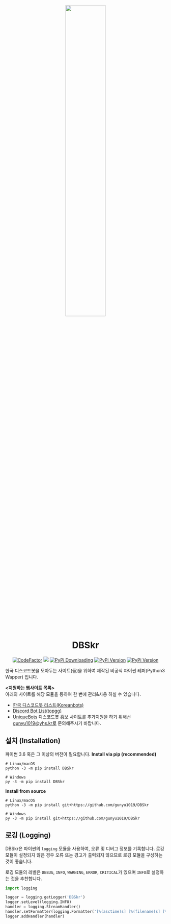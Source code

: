 <p align="center">
    <img src="https://user-images.githubusercontent.com/16767890/122014718-6716d600-cdfa-11eb-8723-a64ca2df7fe0.png" width="50%"/>
</p>
<h1 align="center">DBSkr</h1>
<p align="center">
    <a href="https://www.codefactor.io/repository/github/gunyu1019/dbskr-py"><img src="https://www.codefactor.io/repository/github/gunyu1019/dbskr-py/badge" alt="CodeFactor" /></a>
    <a href="https://www.codacy.com/gh/gunyu1019/DBSkr-py/dashboard?utm_source=github.com&amp;utm_medium=referral&amp;utm_content=gunyu1019/DBSkr-py&amp;utm_campaign=Badge_Grade"><img src="https://app.codacy.com/project/badge/Grade/8b2a0f3270994feba873554ecc922531"/></a>
    <a href="https://pypistats.org/packages/DBSkr"><img src="https://img.shields.io/pypi/dm/DBSkr" alt="PyPi Downloading" /></a>
    <a href="https://pypi.org/project/DBSkr"><img src="https://img.shields.io/pypi/v/DBSkr" alt="PyPi Version" /></a>
    <a href="https://pypi.org/project/DBSkr"><img src="https://img.shields.io/pypi/pyversions/DBSkr" alt="PyPi Version" /></a>
</p>

한국 디스코드봇을 모아두는 사이트(들)을 위하여 제작된 비공식 파이썬 레퍼(Python3 Wapper) 입니다.

**<지원하는 웹사이트 목록>**<br/>
아래의 사이트를 해당 모듈을 통하여 한 번에 관리&사용 하실 수 있습니다.
* [한국 디스코드봇 리스트(Koreanbots)](https://koreanbots.dev)
* [Discord Bot List(topgg)](https://top.gg)
* [UniqueBots](https://uniquebots.kr/)
디스코드봇 홍보 사이트를 추가지원을 하기 위해선 gunyu1019@yhs.kr로 문의해주시기 바랍니다.

## 설치 (Installation)
파이썬 3.6 혹은 그 이상의 버전이 필요합니다.
**Install via pip (recommended)**
```
# Linux/macOS
python -3 -m pip install DBSkr

# Windows
py -3 -m pip install DBSkr
```

**Install from source**
```
# Linux/macOS
python -3 -m pip install git+https://github.com/gunyu1019/DBSkr

# Windows
py -3 -m pip install git+https://github.com/gunyu1019/DBSkr
```

## 로깅 (Logging)
DBSkr은 파이썬의 `logging` 모듈을 사용하여, 오류 및 디버그 정보를 기록합니다.
로깅 모듈이 설정되지 않은 경우 오류 또는 경고가 출력되지 않으므로 로깅 모듈을 구성하는 것이 좋습니다.

로깅 모듈의 레벨은 `DEBUG`, `INFO`, `WARNING`, `ERROR`, `CRITICAL`가 있으며 `INFO`로 설정하는 것을 추천합니다.
```python
import logging

logger = logging.getLogger('DBSkr')
logger.setLevel(logging.INFO)
handler = logging.StreamHandler()
handler.setFormatter(logging.Formatter('[%(asctime)s] [%(filename)s] [%(name)s:%(module)s] [%(levelname)s]: %(message)s'))
logger.addHandler(handler)
```
